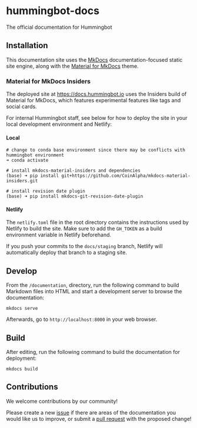 # hummingbot-docs
The official documentation for Hummingbot

## Installation

This documentation site uses the [MkDocs](https://www.mkdocs.org/) documentation-focused static site engine, along with the [Material for MkDocs](https://squidfunk.github.io/mkdocs-material/) theme.

### Material for MkDocs Insiders

The deployed site at https://docs.hummingbot.io uses the Insiders build of Material for MkDocs, which features experimental features like tags and social cards. 

For internal Hummingbot staff, see below for how to deploy the site in your local development environment and Netlify:

#### Local

```
# change to conda base environment since there may be conflicts with hummingbot environment
➜ conda activate

# install mkdocs-material-insiders and dependencies
(base) ➜ pip install git+https://github.com/CoinAlpha/mkdocs-material-insiders.git

# install revision date plugin
(base) ➜ pip install mkdocs-git-revision-date-plugin
```

#### Netlify

The `netlify.toml` file in the root directory contains the instructions used by Netlify to build the site. Make sure to add the `GH_TOKEN` as a build environment variable in Netlify beforehand.

If you push your commits to the `docs/staging` branch, Netlify will automatically deploy that branch to a staging site.

## Develop

From the `/documentation`, directory, run the following command to build Markdown files into HTML and start a development server to browse the documentation:
```
mkdocs serve
```

Afterwards, go to `http://localhost:8000` in your web browser.

## Build

After editing, run the following command to build the documentation for deployment:

```
mkdocs build
```

## Contributions

We welcome contributions by our community! 

Please create a new [issue](https://github.com/CoinAlpha/hummingbot/issues) if there are areas of the documentation you would like us to improve, or submit a [pull request](https://github.com/CoinAlpha/hummingbot/pulls) with the proposed change!